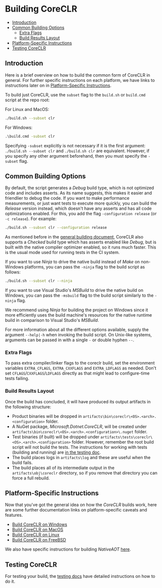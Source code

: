 # Building CoreCLR <!-- omit in toc -->

* [Introduction](#introduction)
* [Common Building Options](#common-building-options)
  * [Extra Flags](#extra-flags)
  * [Build Results Layout](#build-results-layout)
* [Platform-Specific Instructions](#platform-specific-instructions)
* [Testing CoreCLR](#testing-coreclr)

## Introduction

Here is a brief overview on how to build the common form of CoreCLR in general. For further specific instructions on each platform, we have links to instructions later on in [Platform-Specific Instructions](#platform-specific-instructions).

To build just CoreCLR, use the `subset` flag to the `build.sh` or `build.cmd` script at the repo root:

For Linux and MacOS:

```bash
./build.sh --subset clr
```

For Windows:

```cmd
.\build.cmd -subset clr
```

Specifying `-subset` explicitly is not necessary if it is the first argument: `./build.sh --subset clr` and `./build.sh clr` are equivalent. However, if you specify any other argument beforehand, then you must specify the `-subset` flag.

## Common Building Options

By default, the script generates a _Debug_ build type, which is not optimized code and includes asserts. As its name suggests, this makes it easier and friendlier to debug the code. If you want to make performance measurements, or just want tests to execute more quickly, you can build the _Release_ version instead, which doesn't have any asserts and has all code optimizations enabled. For this, you add the flag `-configuration release` (or `-c release`). For example:

```bash
./build.sh --subset clr --configuration release
```

As mentioned before in the [general building document](/docs/workflow/README.md#configurations-and-subsets), CoreCLR also supports a _Checked_ build type which has asserts enabled like _Debug_, but is built with the native compiler optimizer enabled, so it runs much faster. This is the usual mode used for running tests in the CI system.

If you want to use _Ninja_ to drive the native build instead of _Make_ on non-Windows platforms, you can pass the `-ninja` flag to the build script as follows:

```bash
./build.sh --subset clr --ninja
```

If you want to use Visual Studio's _MSBuild_ to drive the native build on Windows, you can pass the `-msbuild` flag to the build script similarly to the `-ninja` flag.

We recommend using _Ninja_ for building the project on Windows since it more efficiently uses the build machine's resources for the native runtime build in comparison to Visual Studio's _MSBuild_.

For more information about all the different options available, supply the argument `--help|-h` when invoking the build script. On Unix-like systems, arguments can be passed in with a single `-` or double hyphen `--`.

### Extra Flags

To pass extra compiler/linker flags to the coreclr build, set the environment variables `EXTRA_CFLAGS`, `EXTRA_CXXFLAGS` and `EXTRA_LDFLAGS` as needed. Don't set `CFLAGS`/`CXXFLAGS`/`LDFLAGS` directly as that might lead to configure-time tests failing.

### Build Results Layout

Once the build has concluded, it will have produced its output artifacts in the following structure:

* Product binaries will be dropped in `artifacts\bin\coreclr\<OS>.<arch>.<configuration>` folder.
* A NuGet package, _Microsoft.Dotnet.CoreCLR_, will be created under `artifacts\bin\coreclr\<OS>.<arch>.<configuration>\.nuget` folder.
* Test binaries (if built) will be dropped under `artifacts\tests\coreclr\<OS>.<arch>.<configuration>` folder. However, remember the root build script will not build the tests. The instructions for working with tests (building and running) are [in the testing doc](/docs/workflow/testing/coreclr/testing.md).
* The build places logs in `artifacts\log` and these are useful when the build fails.
* The build places all of its intermediate output in the `artifacts\obj\coreclr` directory, so if you remove that directory you can force a full rebuild.

## Platform-Specific Instructions

Now that you've got the general idea on how the _CoreCLR_ builds work, here are some further documentation links on platform-specific caveats and features.

* [Build CoreCLR on Windows](windows-instructions.md)
* [Build CoreCLR on MacOS](macos-instructions.md)
* [Build CoreCLR on Linux](linux-instructions.md)
* [Build CoreCLR on FreeBSD](freebsd-instructions.md)

We also have specific instructions for building _NativeAOT_ [here](/docs/workflow/building/coreclr/nativeaot.md).

## Testing CoreCLR

For testing your build, the [testing docs](/docs/workflow/testing/coreclr/testing.md) have detailed instructions on how to do it.
